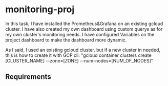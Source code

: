 # monitoring-proj
In this task, I have installed the Prometheus&Grafana on an existing gcloud cluster. I have also created my own dashboard using custom querys as for my own cluster's monitoring needs.
I have configured Variables on the project dashboard to make the dashboard more dynamic. 


As I said, I used an existing gcloud cluster. but if a new cluster in needed, this is how to create it with GCP cli:
"gcloud container clusters create [CLUSTER_NAME] --zone=[ZONE] --num-nodes=[NUM_OF_NODES]"


## Requirements





